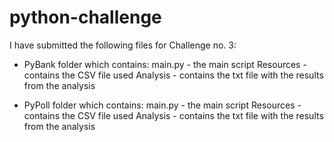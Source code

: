 # python-challenge

I have submitted the following files for Challenge no. 3:

- PyBank folder which contains:
  main.py - the main script 
  Resources - contains the CSV file used
  Analysis - contains the txt file with the results from the analysis

- PyPoll folder which contains:
  main.py - the main script 
  Resources - contains the CSV file used
  Analysis - contains the txt file with the results from the analysis
